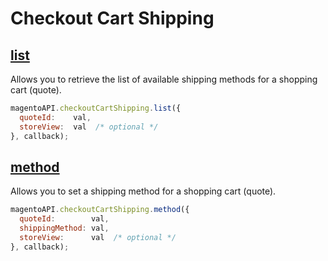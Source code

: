 # Checkout Cart Shipping

## [list](http://www.magentocommerce.com/api/soap/checkout/cartShipping/cart_shipping.list.html)

Allows you to retrieve the list of available shipping methods for a shopping cart (quote).

```js
magentoAPI.checkoutCartShipping.list({
  quoteId:    val,
  storeView:  val  /* optional */
}, callback);
```

## [method](http://www.magentocommerce.com/api/soap/checkout/cartShipping/cart_shipping.method.html)

Allows you to set a shipping method for a shopping cart (quote).

```js
magentoAPI.checkoutCartShipping.method({
  quoteId:        val,
  shippingMethod: val,
  storeView:      val  /* optional */
}, callback);
```